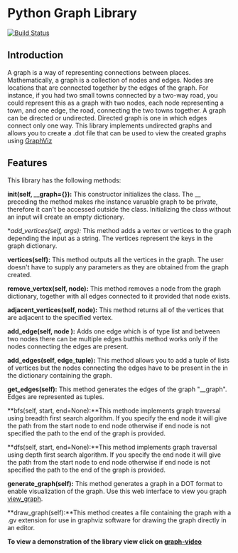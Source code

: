 # Python Graph Library
[![Build Status](https://travis-ci.org/Tonida/bc-7-graph_library.svg?branch=dev)](https://travis-ci.org/Tonida/bc-7-graph_library)

## Introduction
A graph is a way of representing connections between places. Mathematically, a graph is a collection of nodes and edges. Nodes are locations that are connected together by the edges of the graph. For instance, if you had two small towns connected by a two-way road, you could represent this as a graph with two nodes, each node representing a town, and one edge, the road, connecting the two towns together.
A graph can be directed or undirected. Directed graph is one in which edges connect only one way. This library implements undirected graphs and allows you to create a .dot file that can be used to view the created graphs using [GraphViz](www.graphviz.org)

## Features
This library has the following methods:

**init(self, __graph={}):** This constructor initializes the class. The __ preceding the method makes rhe instance varuable graph to be private, therefore it can't be accessed outside the class. Initializing the class without an input will create an empty dictionary.

**add_vertices(self, *args):** This method adds a vertex or vertices to the graph depending the input as a string. The vertices represent the keys in the graph dictionary.

**vertices(self):** This method outputs all the vertices in the graph. The user doesn't have to supply any parameters as they are obtained from the graph created.

**remove_vertex(self, node):** This method removes a node from the graph dictionary,
together with all edges connected to it provided that node exists.

**adjacent_vertices(self, node):** This method returns all of the vertices that are
adjacent to the specified vertex.

**add_edge(self, node ):** Adds one edge which is of type list and between two nodes there can be multiple edges butthis method works only if the nodes connecting the edges are present.

**add_edges(self, edge_tuple):** This method allows you to add a tuple of lists of vertices but the nodes connecting the edges have to be present in the in the dictionary containing the graph.

**get_edges(self):** This method generates the edges of the graph "__graph". Edges are represented as tuples.

**bfs(self, start, end=None):**This methode implements graph traversal using
breadth first search algorithm. If you specify the end node it will give the path from the start node to end node otherwise if end node is not specified the path to the end of the graph is provided.

**dfs(self, start, end=None):**This method implements graph traversal using depth first search algorithm. If you specify the end node it will give the path from the start node to end node otherwise if end node is not specified the path to the end of the graph is provided.

**generate_graph(self):** This method generates a graph in a DOT format to enable visualization of the graph. Use this web interface to view you graph [view_graph](http://www.webgraphviz.com/).

**draw_graph(self):**This method creates a file containing the graph with a .gv extension for use in graphviz software for drawing the graph directly in an editor.

**To view a demonstration of the library view click on [graph-video](https://asciinema.org/a/csq09waj2siochp1o3w87ev0v)**







